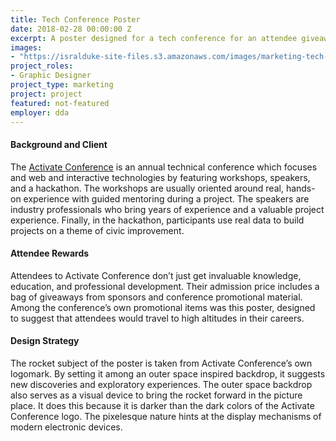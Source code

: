 ```yaml
---
title: Tech Conference Poster
date: 2018-02-28 00:00:00 Z
excerpt: A poster designed for a tech conference for an attendee giveaway.
images:
- "https://isralduke-site-files.s3.amazonaws.com/images/marketing-tech-conference-poster-designed-isral-duke.jpg"
project_roles:
- Graphic Designer
project_type: marketing
project: project
featured: not-featured
employer: dda
---
```

#### Background and Client

The <a href="https://www.activateconf.com" target="_blank" title="Activate Conference Website">Activate Conference</a> is an annual technical conference which focuses and web and interactive technologies by featuring workshops, speakers, and a hackathon. The workshops are usually oriented around real, hands-on experience with guided mentoring during a project. The speakers are industry professionals who bring years of experience and a valuable project experience. Finally, in the hackathon, participants use real data to build projects on a theme of civic improvement.

#### Attendee Rewards

Attendees to Activate Conference don’t just get invaluable knowledge, education, and professional development. Their admission price includes a bag of giveaways from sponsors and conference promotional material. Among the conference’s own promotional items was this poster, designed to suggest that attendees would travel to high altitudes in their careers.

#### Design Strategy

The rocket subject of the poster is taken from Activate Conference’s own logomark. By setting it among an outer space inspired backdrop, it suggests new discoveries and exploratory experiences. The outer space backdrop also serves as a visual device to bring the rocket forward in the picture place. It does this because it is darker than the dark colors of the Activate Conference logo. The pixelesque nature hints at the display mechanisms of modern electronic devices.







